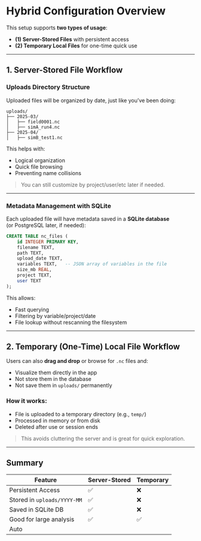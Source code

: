 # Hybrid Configuration Overview

This setup supports **two types of usage**:

- **(1) Server-Stored Files** with persistent access  
- **(2) Temporary Local Files** for one-time quick use

---

## 1. Server-Stored File Workflow

### Uploads Directory Structure

Uploaded files will be organized by date, just like you’ve been doing:

```
uploads/
├── 2025-03/
│   ├── field0001.nc
│   ├── simA_run4.nc
├── 2025-04/
│   ├── simB_test1.nc
```

This helps with:
- Logical organization  
- Quick file browsing  
- Preventing name collisions  

> You can still customize by project/user/etc later if needed.

---

### Metadata Management with SQLite

Each uploaded file will have metadata saved in a **SQLite database**  
(or PostgreSQL later, if needed):

```sql
CREATE TABLE nc_files (
    id INTEGER PRIMARY KEY,
    filename TEXT,
    path TEXT,
    upload_date TEXT,
    variables TEXT,   -- JSON array of variables in the file
    size_mb REAL,
    project TEXT,
    user TEXT
);
```

This allows:
- Fast querying  
- Filtering by variable/project/date  
- File lookup without rescanning the filesystem  

---

## 2. Temporary (One-Time) Local File Workflow

Users can also **drag and drop** or browse for `.nc` files and:

- Visualize them directly in the app  
- Not store them in the database  
- Not save them in `uploads/` permanently  

### How it works:

- File is uploaded to a temporary directory (e.g., `temp/`)  
- Processed in memory or from disk  
- Deleted after use or session ends  

> This avoids cluttering the server and is great for quick exploration.

---

## Summary

| Feature                     | Server-Stored | Temporary |
|----------------------------|---------------|-----------|
| Persistent Access          | ✅            | ❌        |
| Stored in `uploads/YYYY-MM`| ✅            | ❌        |
| Saved in SQLite DB         | ✅            | ❌        |
| Good for large analysis    | ✅            | ✅        |
| Auto
